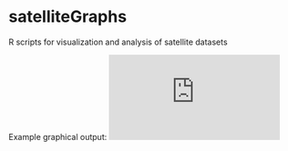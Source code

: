# satelliteGraphs
R scripts for visualization and analysis of satellite datasets

Example graphical output:
![exampleGraph](https://github.com/SMHendryx/satelliteGraphs/blob/master/Average.LAI.of.the.Santa.Rita.Mesquite.Savannah.from.MODIS.by.DOY.over.15.years.4th.degree.poly.pdf "Example of graphical output from satelliteGraphs:")
